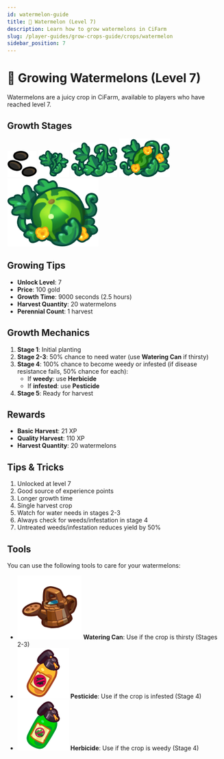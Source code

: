 ```yaml
---
id: watermelon-guide
title: 🍉 Watermelon (Level 7)
description: Learn how to grow watermelons in CiFarm
slug: /player-guides/grow-crops-guide/crops/watermelon
sidebar_position: 7
---
```


# 🍉 Growing Watermelons (Level 7)

Watermelons are a juicy crop in CiFarm, available to players who have reached level 7.

## Growth Stages

![Watermelon Stage 1](/public/crops/watermelon/1.png)
![Watermelon Stage 2](/public/crops/watermelon/2.png)
![Watermelon Stage 3](/public/crops/watermelon/3.png)
![Watermelon Stage 4](/public/crops/watermelon/4.png)
![Watermelon Stage 5](/public/crops/watermelon/5.png)

## Growing Tips

- **Unlock Level**: 7
- **Price**: 100 gold
- **Growth Time**: 9000 seconds (2.5 hours)
- **Harvest Quantity**: 20 watermelons
- **Perennial Count**: 1 harvest

## Growth Mechanics

1. **Stage 1**: Initial planting
2. **Stage 2-3**: 50% chance to need water (use **Watering Can** if thirsty)
3. **Stage 4**: 100% chance to become weedy or infested (if disease resistance fails, 50% chance for each):
   - If **weedy**: use **Herbicide**
   - If **infested**: use **Pesticide**
4. **Stage 5**: Ready for harvest

## Rewards

- **Basic Harvest**: 21 XP
- **Quality Harvest**: 110 XP
- **Harvest Quantity**: 20 watermelons

## Tips & Tricks

1. Unlocked at level 7
2. Good source of experience points
3. Longer growth time
4. Single harvest crop
5. Watch for water needs in stages 2-3
6. Always check for weeds/infestation in stage 4
7. Untreated weeds/infestation reduces yield by 50%

## Tools

You can use the following tools to care for your watermelons:

- ![Watering Can](/public/tools/watering-can.png) **Watering Can**: Use if the crop is thirsty (Stages 2-3)
- ![Pesticide](/public/tools/pesticide.png) **Pesticide**: Use if the crop is infested (Stage 4)
- ![Herbicide](/public/tools/herbicide.png) **Herbicide**: Use if the crop is weedy (Stage 4) 